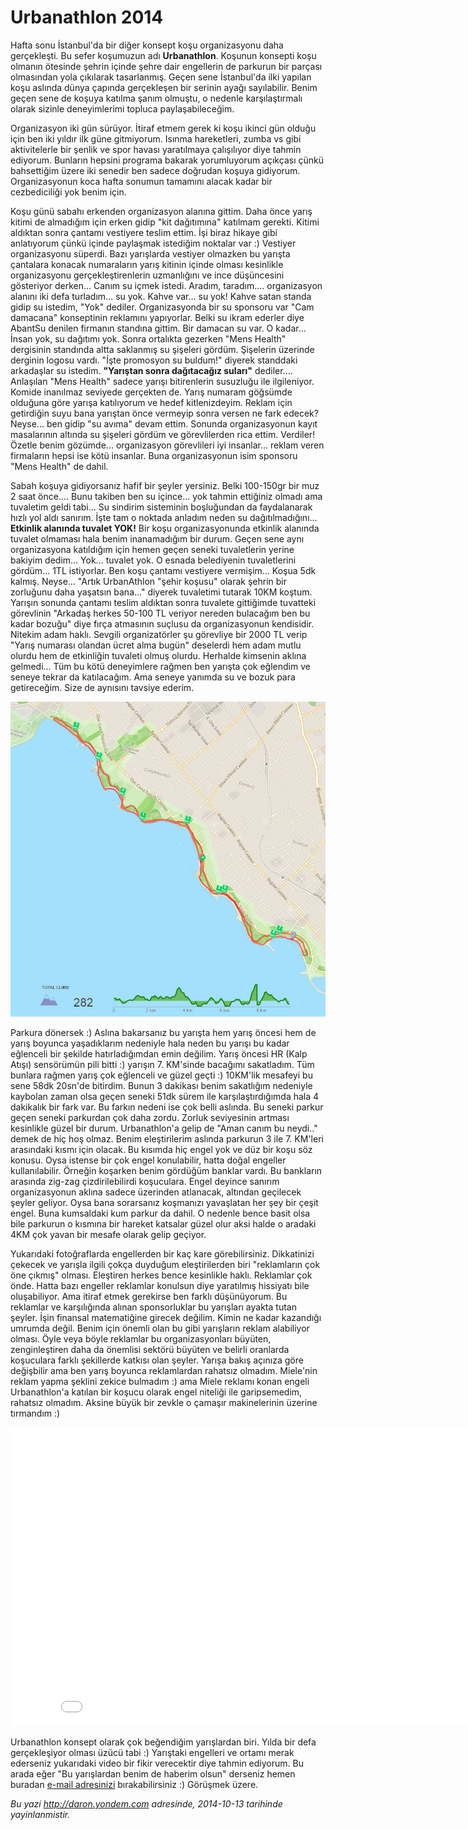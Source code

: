 # Urbanathlon 2014 

Hafta sonu İstanbul'da bir diğer konsept koşu organizasyonu daha gerçekleşti. Bu sefer koşumuzun adı **Urbanathlon**. Koşunun konsepti
koşu olmanın ötesinde şehrin içinde şehre dair engellerin de parkurun
bir parçası olmasından yola çıkılarak tasarlanmış. Geçen sene
İstanbul'da ilki yapılan koşu aslında dünya çapında gerçekleşen bir
serinin ayağı sayılabilir. Benim geçen sene de koşuya katılma şanım
olmuştu, o nedenle karşılaştırmalı olarak sizinle deneyimlerimi topluca
paylaşabileceğim.

Organizasyon iki gün sürüyor. İtiraf etmem gerek ki koşu ikinci gün
olduğu için ben iki yıldır ilk güne gitmiyorum. Isınma hareketleri,
zumba vs gibi aktivitelerle bir şenlik ve spor havası yaratılmaya
çalışılıyor diye tahmin ediyorum. Bunların hepsini programa bakarak
yorumluyorum açıkçası çünkü bahsettiğim üzere iki senedir ben sadece
doğrudan koşuya gidiyorum. Organizasyonun koca hafta sonumun tamamını
alacak kadar bir cezbediciliği yok benim için.

Koşu günü sabahı erkenden organizasyon alanına gittim. Daha önce yarış
kitimi de almadığım için erken gidip "kit dağıtımına" katılmam gerekti.
Kitimi aldıktan sonra çantamı vestiyere teslim ettim. İşi biraz hikaye
gibi anlatıyorum çünkü içinde paylaşmak istediğim noktalar var :)
Vestiyer organizasyonu süperdi. Bazı yarışlarda vestiyer olmazken bu
yarışta çantalara konacak numaraların yarış kitinin içinde olması
kesinlikle organizasyonu gerçekleştirenlerin uzmanlığını ve ince
düşüncesini gösteriyor derken... Canım su içmek istedi. Aradım,
taradım.... organizasyon alanını iki defa turladım... su yok. Kahve
var... su yok! Kahve satan standa gidip su istedim, "Yok" dediler.
Organizasyonda bir su sponsoru var "Cam damacana" konseptinin reklamını
yapıyorlar. Belki su ikram ederler diye AbantSu denilen firmanın
standına gittim. Bir damacan su var. O kadar... İnsan yok, su dağıtımı
yok. Sonra ortalıkta gezerken "Mens Health" dergisinin standında altta
saklanmış su şişeleri gördüm. Şişelerin üzerinde derginin logosu vardı.
"İşte promosyon su buldum!" diyerek standdaki arkadaşlar su istedim.
**"Yarıştan sonra dağıtacağız suları"** dediler.... Anlaşılan "Mens
Health" sadece yarışı bitirenlerin susuzluğu ile ilgileniyor. Komide
inanılmaz seviyede gerçekten de. Yarış numaram göğsümde olduğuna göre
yarışa katılıyorum ve hedef kitlenizdeyim. Reklam için getirdiğin suyu
bana yarıştan önce vermeyip sonra versen ne fark edecek? Neyse... ben
gidip "su avıma" devam ettim. Sonunda organizasyonun kayıt masalarının
altında su şişeleri gördüm ve görevlilerden rica ettim. Verdiler! Özetle
benim gözümde... organizasyon görevlileri iyi insanlar... reklam veren
firmaların hepsi ise kötü insanlar. Buna organizasyonun isim sponsoru
"Mens Health" de dahil.

Sabah koşuya gidiyorsanız hafif bir şeyler yersiniz. Belki 100-150gr bir
muz 2 saat önce.... Bunu takiben ben su içince... yok tahmin ettiğiniz
olmadı ama tuvaletim geldi tabi... Su sindirim sisteminin boşluğundan da
faydalanarak hızlı yol aldı sanırım. İşte tam o noktada anladım neden su
dağıtılmadığını... **Etkinlik alanında tuvalet YOK!** Bir koşu
organizasyonunda etkinlik alanında tuvalet olmaması hala benim
inanamadığım bir durum. Geçen sene aynı organizasyona katıldığım için
hemen geçen seneki tuvaletlerin yerine bakiyim dedim... Yok... tuvalet
yok. O esnada belediyenin tuvaletlerini gördüm... 1TL istiyorlar. Ben
koşu çantamı vestiyere vermişim... Koşua 5dk kalmış. Neyse... "Artık
UrbanAthlon "şehir koşusu" olarak şehrin bir zorluğunu daha yaşatsın
bana..." diyerek tuvaletimi tutarak 10KM koştum. Yarışın sonunda çantamı
teslim aldıktan sonra tuvalete gittiğimde tuvatteki görevlinin "Arkadaş
herkes 50-100 TL veriyor nereden bulacağım ben bu kadar bozuğu" diye
fırça atmasının suçlusu da organizasyonun kendisidir. Nitekim adam
haklı. Sevgili organizatörler şu görevliye bir 2000 TL verip "Yarış
numarası olandan ücret alma bugün" deselerdi hem adam mutlu olurdu hem
de etkinliğin tuvaleti olmuş olurdu. Herhalde kimsenin aklına gelmedi...
Tüm bu kötü deneyimlere rağmen ben yarışta çok eğlendim ve seneye tekrar
da katılacağım. Ama seneye yanımda su ve bozuk para getireceğim. Size de
aynısını tavsiye ederim.

![](media/Urbanathlon_2014/urban.jpg)

Parkura dönersek :) Aslına bakarsanız bu yarışta hem yarış öncesi hem de
yarış boyunca yaşadıklarım nedeniyle hala neden bu yarışı bu kadar
eğlenceli bir şekilde hatırladığımdan emin değilim. Yarış öncesi HR
(Kalp Atışı) sensörümün pili bitti :) yarışın 7. KM'sinde bacağımı
sakatladım. Tüm bunlara rağmen yarış çok eğlenceli ve güzel geçti :)
10KM'lik mesafeyi bu sene 58dk 20sn'de bitirdim. Bunun 3 dakikası benim
sakatlığım nedeniyle kaybolan zaman olsa geçen seneki 51dk sürem ile
karşılaştırdığımda hala 4 dakikalık bir fark var. Bu farkın nedeni ise
çok belli aslında. Bu seneki parkur geçen seneki parkurdan çok daha
zordu. Zorluk seviyesinin artması kesinlikle güzel bir durum.
Urbanathlon'a gelip de "Aman canım bu neydi.." demek de hiç hoş olmaz.
Benim eleştirilerim aslında parkurun 3 ile 7. KM'leri arasındaki kısmı
için olacak. Bu kısımda hiç engel yok ve düz bir koşu söz konusu. Oysa
istense bir çok engel konulabilir, hatta doğal engeller kullanılabilir.
Örneğin koşarken benim gördüğüm banklar vardı. Bu bankların arasında
zig-zag çizdirilebilirdi koşuculara. Engel deyince sanırım
organizasyonun aklına sadece üzerinden atlanacak, altından geçilecek
şeyler geliyor. Oysa bana sorarsanız koşmanızı yavaşlatan her şey bir
çeşit engel. Buna kumsaldaki kum parkur da dahil. O nedenle bence basit
olsa bile parkurun o kısmına bir hareket katsalar güzel olur aksi halde
o aradaki 4KM çok yavan bir mesafe olarak gelip geçiyor.

Yukarıdaki fotoğraflarda engellerden bir kaç kare görebilirsiniz.
Dikkatinizi çekecek ve yarışla ilgili çokça duyduğum eleştirilerden biri
"reklamların çok öne çıkmış" olması. Eleştiren herkes bence kesinlikle
haklı. Reklamlar çok önde. Hatta bazı engeller reklamlar konulsun diye
yaratılmış hissiyatı bile oluşabiliyor. Ama itiraf etmek gerekirse ben
farklı düşünüyorum. Bu reklamlar ve karşılığında alınan sponsorluklar bu
yarışları ayakta tutan şeyler. İşin finansal matematiğine girecek
değilim. Kimin ne kadar kazandığı umrumda değil. Benim için önemli olan
bu gibi yarışların reklam alabiliyor olması. Öyle veya böyle reklamlar
bu organizasyonları büyüten, zenginleştiren daha da önemlisi sektörü
büyüten ve belirli oranlarda koşuculara farklı şekillerde katkısı olan
şeyler. Yarışa bakış açınıza göre değişbilir ama ben yarış boyunca
reklamlardan rahatsız olmadım. Miele'nin reklam yapma şeklini zekice
bulmadım :) ama Miele reklamı konan engeli Urbanathlon'a katılan bir
koşucu olarak engel niteliği ile garipsemedim, rahatsız olmadım. Aksine
büyük bir zevkle o çamaşır makinelerinin üzerine tırmandım :)

   <iframe width="850" height="478" src="//www.youtube.com/embed/QBNqE_EtzNw?list=UU7oYHShBoL7srrAVGMXWK0A" frameborder="0" allowfullscreen></iframe>

Urbanathlon konsept olarak çok beğendiğim yarışlardan biri. Yılda bir
defa gerçekleşiyor olması üzücü tabi :) Yarıştaki engelleri ve ortamı
merak ederseniz yukarıdaki video bir fikir verecektir diye tahmin
ediyorum. Bu arada eğer "Bu yarışlardan benim de haberim olsun" derseniz
hemen buradan [e-mail
adresinizi](https://www.facebook.com/daronyoendem/app_100265896690345?ref=page_internal)
bırakabilirsiniz :) Görüşmek üzere.


*Bu yazi http://daron.yondem.com adresinde, 2014-10-13 tarihinde yayinlanmistir.*